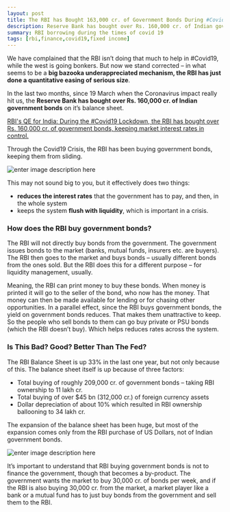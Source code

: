 ```yaml
---
layout: post
title: The RBI has Bought 163,000 cr. of Government Bonds During #Covid19
description: Reserve Bank has bought over Rs. 160,000 cr. of Indian government bonds
summary: RBI borrowing during the times of covid 19
tags: [rbi,finance,covid19,fixed income]
---
```

We have complained that the RBI isn’t doing that much to help in #Covid19, while the west is going bonkers. But now we stand corrected – in what seems to be a  **big bazooka underappreciated mechanism, the RBI has just done a quantitative easing of serious size**.

In the last two months, since 19 March when the Coronavirus impact really hit us, the  **Reserve Bank has bought over Rs. 160,000 cr. of Indian government bonds**  on it’s balance sheet.

[RBI's QE for India: During the #Covid19 Lockdown, the RBI has bought over Rs. 160,000 cr. of government bonds, keeping market interest rates in control.](https://twitter.com/intent/tweet?url=https%3A%2F%2Fwww.capitalmind.in%2F2020%2F05%2Fthe-rbi-has-bought-163000-cr-of-government-bonds-during-covid19%2F&text=RBI%27s%20QE%20for%20India%3A%20During%20the%20%23Covid19%20Lockdown%2C%20the%20RBI%20has%20bought%20over%20Rs.%20160%2C000%20cr.%20of%20government%20bonds%2C%20keeping%20market%20interest%20rates%20in%20control.%20&via=capitalmind_in&related=capitalmind_in)

Through the Covid19 Crisis, the RBI has been buying government bonds, keeping them from sliding.

![enter image description here](https://mk0capitalmind1w5wn3.kinstacdn.com/wp-content/uploads/2020/05/RBI-Buys-Govt-Bond-1.jpg)

This may not sound big to you, but it effectively does two things:

-   **reduces the interest rates**  that the government has to pay, and then, in the whole system
-   keeps the system  **flush with liquidity**, which is important in a crisis.

### How does the RBI buy government bonds?

The RBI will not directly buy bonds from the government. The government issues bonds to the market (banks, mutual funds, insurers etc. are buyers). The RBI then goes to the market and buys bonds – usually different bonds from the ones sold. But the RBI does this for a different purpose – for liquidity management, usually.

Meaning, the RBI can print money to buy these bonds. When money is printed it will go to the seller of the bond, who now has the money. That money can then be made available for lending or for chasing other opportunities. In a parallel effect, since the RBI buys government bonds, the yield on government bonds reduces. That makes them unattractive to keep. So the people who sell bonds to them can go buy private or PSU bonds (which the RBI doesn’t buy). Which helps reduces rates across the system.

### Is This Bad? Good? Better Than The Fed?

The RBI Balance Sheet is up 33% in the last one year, but not only because of this. The balance sheet itself is up because of three factors:

-   Total buying of roughly 209,000 cr. of government bonds – taking RBI ownership to 11 lakh cr.
-   Total buying of over $45 bn (312,000 cr.) of foreign currency assets
-   Dollar depreciation of about 10% which resulted in RBI ownership ballooning to 34 lakh cr.

The expansion of the balance sheet has been huge, but most of the expansion comes only from the RBI purchase of US Dollars, not of Indian government bonds.

![enter image description here](https://mk0capitalmind1w5wn3.kinstacdn.com/wp-content/uploads/2020/05/RBI-Holding-of-Assets.jpg)

It’s important to understand that RBI buying government bonds is not to finance the government, though that becomes a by-product. The government wants the market to buy 30,000 cr. of bonds per week, and if the RBI is also buying 30,000 cr. from the market, a market player like a bank or a mutual fund has to just buy bonds from the government and sell them to the RBI.



